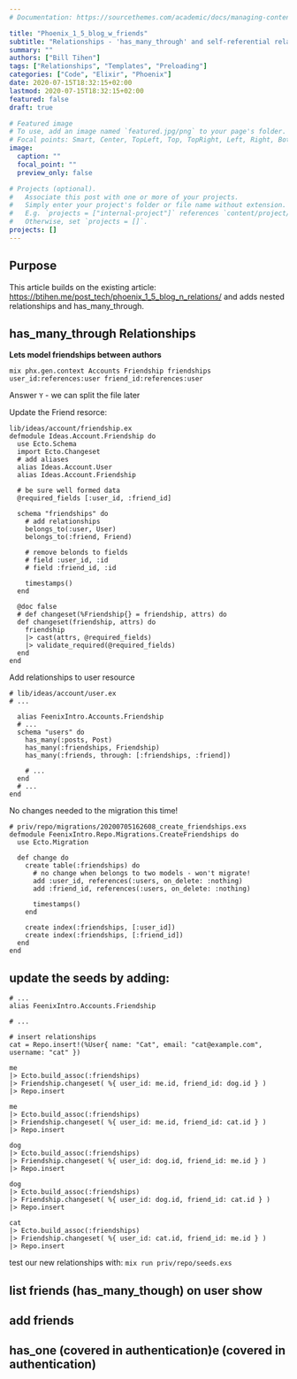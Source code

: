 ```yaml
---
# Documentation: https://sourcethemes.com/academic/docs/managing-content/

title: "Phoenix_1_5_blog_w_friends"
subtitle: "Relationships - 'has_many_through' and self-referential relations"
summary: ""
authors: ["Bill Tihen"]
tags: ["Relationships", "Templates", "Preloading"]
categories: ["Code", "Elixir", "Phoenix"]
date: 2020-07-15T18:32:15+02:00
lastmod: 2020-07-15T18:32:15+02:00
featured: false
draft: true

# Featured image
# To use, add an image named `featured.jpg/png` to your page's folder.
# Focal points: Smart, Center, TopLeft, Top, TopRight, Left, Right, BottomLeft, Bottom, BottomRight.
image:
  caption: ""
  focal_point: ""
  preview_only: false

# Projects (optional).
#   Associate this post with one or more of your projects.
#   Simply enter your project's folder or file name without extension.
#   E.g. `projects = ["internal-project"]` references `content/project/deep-learning/index.md`.
#   Otherwise, set `projects = []`.
projects: []
---
```

## Purpose

This article builds on the existing article: https://btihen.me/post_tech/phoenix_1_5_blog_n_relations/ and adds nested relationships and has_many_through.


## has_many_through Relationships

**Lets model friendships between authors**
```
mix phx.gen.context Accounts Friendship friendships user_id:references:user friend_id:references:user
```
Answer `Y` - we can split the file later

Update the Friend resorce:
```
lib/ideas/account/friendship.ex
defmodule Ideas.Account.Friendship do
  use Ecto.Schema
  import Ecto.Changeset
  # add aliases
  alias Ideas.Account.User
  alias Ideas.Account.Friendship

  # be sure well formed data
  @required_fields [:user_id, :friend_id]

  schema "friendships" do
    # add relationships
    belongs_to(:user, User)
    belongs_to(:friend, Friend)

    # remove belonds to fields
    # field :user_id, :id
    # field :friend_id, :id

    timestamps()
  end

  @doc false
  # def changeset(%Friendship{} = friendship, attrs) do
  def changeset(friendship, attrs) do
    friendship
    |> cast(attrs, @required_fields)
    |> validate_required(@required_fields)
  end
end
```


Add relationships to user resource
```
# lib/ideas/account/user.ex
# ...

  alias FeenixIntro.Accounts.Friendship
  # ...
  schema "users" do
    has_many(:posts, Post)
    has_many(:friendships, Friendship)
    has_many(:friends, through: [:friendships, :friend])

    # ...
  end
  # ...
end
```

No changes needed to the migration this time!
```
# priv/repo/migrations/20200705162608_create_friendships.exs
defmodule FeenixIntro.Repo.Migrations.CreateFriendships do
  use Ecto.Migration

  def change do
    create table(:friendships) do
      # no change when belongs to two models - won't migrate!
      add :user_id, references(:users, on_delete: :nothing)
      add :friend_id, references(:users, on_delete: :nothing)

      timestamps()
    end

    create index(:friendships, [:user_id])
    create index(:friendships, [:friend_id])
  end
end
```


## update the seeds by adding:
```
# ...
alias FeenixIntro.Accounts.Friendship

# ...

# insert relationships
cat = Repo.insert!(%User{ name: "Cat", email: "cat@example.com", username: "cat" })

me
|> Ecto.build_assoc(:friendships)
|> Friendship.changeset( %{ user_id: me.id, friend_id: dog.id } )
|> Repo.insert

me
|> Ecto.build_assoc(:friendships)
|> Friendship.changeset( %{ user_id: me.id, friend_id: cat.id } )
|> Repo.insert

dog
|> Ecto.build_assoc(:friendships)
|> Friendship.changeset( %{ user_id: dog.id, friend_id: me.id } )
|> Repo.insert

dog
|> Ecto.build_assoc(:friendships)
|> Friendship.changeset( %{ user_id: dog.id, friend_id: cat.id } )
|> Repo.insert

cat
|> Ecto.build_assoc(:friendships)
|> Friendship.changeset( %{ user_id: cat.id, friend_id: me.id } )
|> Repo.insert
```
test our new relationships with:
`mix run priv/repo/seeds.exs`



## list friends (has_many_though) on user show

## add friends

## has_one (covered in authentication)e (covered in authentication)